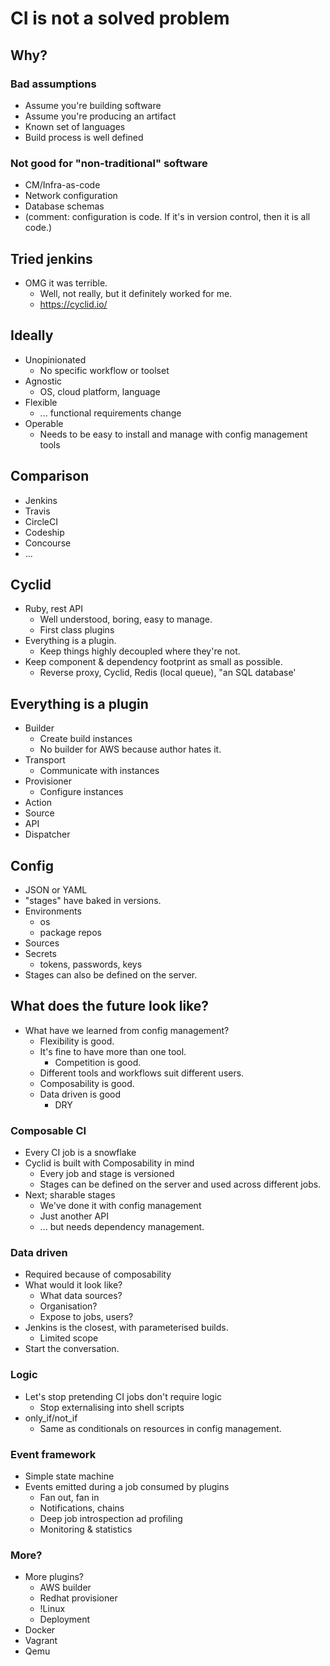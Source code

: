 # CI is not a solved problem

## Why?

### Bad assumptions
- Assume you're building software
- Assume you're producing an artifact
- Known set of languages
- Build process is well defined

### Not good for "non-traditional" software
- CM/Infra-as-code
- Network configuration
- Database schemas
- (comment: configuration is code. If it's in version control, then it is all
  code.)

## Tried jenkins
- OMG it was terrible.
  - Well, not really, but it definitely worked for me.
  - https://cyclid.io/

## Ideally
- Unopinionated
  - No specific workflow or toolset
- Agnostic
  - OS, cloud platform, language
- Flexible
  - ... functional requirements change
- Operable
  - Needs to be easy to install and manage with config management tools

## Comparison
- Jenkins
- Travis
- CircleCI
- Codeship
- Concourse
- ...

## Cyclid
- Ruby, rest API
  - Well understood, boring, easy to manage.
  - First class plugins
- Everything is a plugin.
  - Keep things highly decoupled where they're not.
- Keep component & dependency footprint as small as possible.
  - Reverse proxy, Cyclid, Redis (local queue), "an SQL database'

## Everything is a plugin
- Builder
  - Create build instances
  - No builder for AWS because author hates it.
- Transport
  - Communicate with instances
- Provisioner
  - Configure instances
- Action
- Source
- API
- Dispatcher

## Config
- JSON or YAML
- "stages" have baked in versions.
- Environments
  - os
  - package repos
- Sources
- Secrets
  - tokens, passwords, keys
- Stages can also be defined on the server.

## What does the future look like?
- What have we learned from config management?
  - Flexibility is good.
  - It's fine to have more than one tool.
    - Competition is good.
  - Different tools and workflows suit different users.
  - Composability is good.
  - Data driven is good
    - DRY

### Composable CI
- Every CI job is a snowflake
- Cyclid is built with Composability in mind
  - Every job and stage is versioned
  - Stages can be defined on the server and used across different jobs.
- Next; sharable stages
  - We've done it with config management
  - Just another API
  - ... but needs dependency management.

### Data driven
- Required because of composability
- What would it look like?
  - What data sources?
  - Organisation?
  - Expose to jobs, users?
- Jenkins is the closest, with parameterised builds.
  - Limited scope
- Start the conversation.

### Logic
- Let's stop pretending CI jobs don't require logic
  - Stop externalising into shell scripts
- only_if/not_if
  - Same as conditionals on resources in config management.

### Event framework
- Simple state machine
- Events emitted during a job consumed by plugins
  - Fan out, fan in
  - Notifications, chains
  - Deep job introspection ad profiling
  - Monitoring & statistics

### More?
- More plugins?
  - AWS builder
  - Redhat provisioner
  - !Linux
  - Deployment
- Docker
- Vagrant
- Qemu
